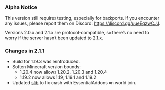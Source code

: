 ### Alpha Notice
This version still requires testing, especially for backports.
If you encounter any issues, please report them on Discord: https://discord.gg/uueEqzwCJJ.

Versions 2.0.x and 2.1.x are protocol-compatible,
so there’s no need to worry if the server hasn't been updated to 2.1.x.

### Changes in 2.1.1
- Build for 1.19.3 was reintroduced.
- Soften Minecraft version bounds:
    - 1.20.4 now allows 1.20.2, 1.20.3 and 1.20.4
    - 1.19.2 now allows 1.19, 1.19.1 and 1.19.2
- Updated [slib](https://github.com/plasmoapp/mc-slib) to fix crash with EssentialAddons on world join.
